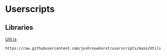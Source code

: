 # Userscripts

## Libraries

[Util.js](https://raw.githubusercontent.com/joshrouwhorst/userscripts/main/Utils.js)

```URL
https://raw.githubusercontent.com/joshrouwhorst/userscripts/main/Utils.js
```

